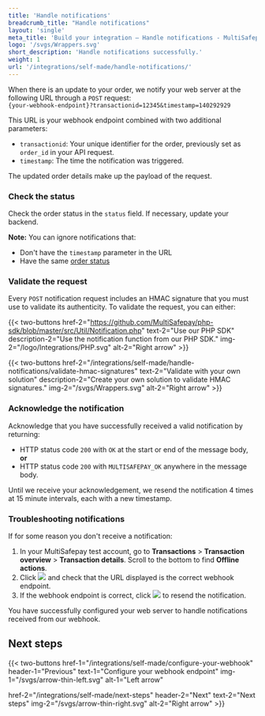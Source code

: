 ```yaml
---
title: 'Handle notifications'
breadcrumb_title: "Handle notifications"
layout: 'single'
meta_title: 'Build your integration – Handle notifications - MultiSafepay Docs'
logo: '/svgs/Wrappers.svg'
short_description: 'Handle notifications successfully.'
weight: 1
url: '/integrations/self-made/handle-notifications/'
---
```


When there is an update to your order, we notify your web server at the following URL through a `POST` request:  
`{your-webhook-endpoint}?transactionid=12345&timestamp=140292929`

This URL is your webhook endpoint combined with two additional parameters:

- `transactionid`: Your unique identifier for the order, previously set as `order_id` in your API request.
- `timestamp`: The time the notification was triggered.

The updated order details make up the payload of the request. 

### Check the status

Check the order status in the `status` field. If necessary, update your backend.

**Note:** You can ignore notifications that:

- Don't have the `timestamp` parameter in the URL  
- Have the same [order status](/payments/multisafepay-statuses/) 

### Validate the request

Every `POST` notification request includes an HMAC signature that you must use to validate its authenticity. To validate the request, you can either:

{{< two-buttons href-2="https://github.com/MultiSafepay/php-sdk/blob/master/src/Util/Notification.php" text-2="Use our PHP SDK" description-2="Use the notification function from our PHP SDK." img-2="/logo/Integrations/PHP.svg" alt-2="Right arrow" >}}

{{< two-buttons href-2="/integrations/self-made/handle-notifications/validate-hmac-signatures" text-2="Validate with your own solution" description-2="Create your own solution to validate HMAC signatures." img-2="/svgs/Wrappers.svg" alt-2="Right arrow" >}}

### Acknowledge the notification

Acknowledge that you have successfully received a valid notification by returning:

- HTTP status code `200` with `OK` at the start or end of the message body, **or**
- HTTP status code `200` with `MULTISAFEPAY_OK` anywhere in the message body.

Until we receive your acknowledgement, we resend the notification 4 times at 15 minute intervals, each with a new timestamp.

### Troubleshooting notifications

If for some reason you don't receive a notification:

1. In your MultiSafepay test account, go to **Transactions** > **Transaction overview** > **Transaction details**. Scroll to the bottom to find **Offline actions**.
2. Click <img src='/img/offline-actions-webhookendpoint.png'> and check that the URL displayed is the correct webhook endpoint.
3. If the webhook endpoint is correct, click <img src='/img/offline-actions-resend.png'> to resend the notification.

You have successfully configured your web server to handle notifications received from our webhook.

## Next steps

{{< two-buttons
href-1="/integrations/self-made/configure-your-webhook" header-1="Previous" text-1="Configure your webhook endpoint" img-1="/svgs/arrow-thin-left.svg" alt-1="Left arrow" 

href-2="/integrations/self-made/next-steps" header-2="Next" text-2="Next steps" img-2="/svgs/arrow-thin-right.svg" alt-2="Right arrow" >}}